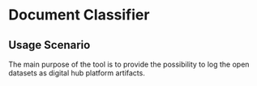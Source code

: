 # Document Classifier

## Usage Scenario
The main purpose of the tool is to provide the possibility to log the open datasets as digital hub platform artifacts.